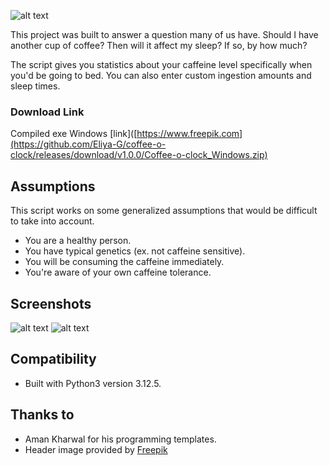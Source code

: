 ![alt text](https://github.com/Eliya-G/coffee-o-clock/blob/main/github_images/Header%20Image.png)

This project was built to answer a question many of us have. Should I have another cup of coffee? Then will it affect my sleep? If so, by how much?

The script gives you statistics about your caffeine level specifically when you'd be going to bed.
You can also enter custom ingestion amounts and sleep times.
### Download Link
Compiled exe Windows [link]([https://www.freepik.com](https://github.com/Eliya-G/coffee-o-clock/releases/download/v1.0.0/Coffee-o-clock_Windows.zip)
## Assumptions 
This script works on some generalized assumptions that would be difficult to take into account.

- You are a healthy person.
- You have typical genetics (ex. not caffeine sensitive).
- You will be consuming the caffeine immediately.
- You're aware of your own caffeine tolerance.

## Screenshots
![alt text](https://github.com/Eliya-G/coffee-o-clock/blob/main/github_images/regular_mode.png)
![alt text](https://github.com/Eliya-G/coffee-o-clock/blob/main/github_images/custom_mode.png)

## Compatibility
- Built with Python3 version 3.12.5.

## Thanks to
- Aman Kharwal for his programming templates.
- Header image provided by [Freepik](https://www.freepik.com)
